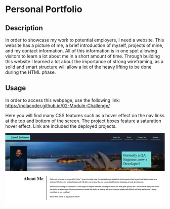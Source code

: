 # Personal Portfolio

## Description

In order to showcase my work to potential employers, I need a website. This website has a picture of me, a brief introduction of myself, projects of mine, and my contact information. All of this information is in one spot allowing visitors to learn a lot about me in a short amount of time. Through building this website I learned a lot about the importance of strong wireframing, as a solid and smart structure will allow a lot of the heavy lifting to be done during the HTML phase. 

## Usage

In order to access this webpage, use the following link: https://nolacoder.github.io/02-Module-Challenge/

Here you will find many CSS features such as a hover effect on the nav links at the top and bottom of the screen. The project boxes feature a saturation hover effect. Link are included the deployed projects. 

!["Screenshot of webpage"](assets/img/Website%20Screenshot.png)
